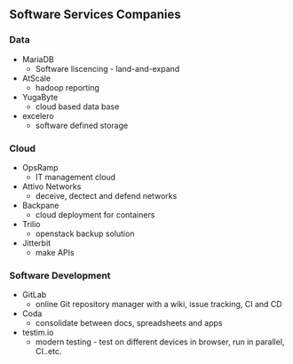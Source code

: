 ## Software Services Companies

### Data
* MariaDB
	* Software liscencing - land-and-expand 
* AtScale
	* hadoop reporting
* YugaByte
	* cloud based data base
* excelero
	* software defined storage

### Cloud
* OpsRamp
	* IT management cloud
* Attivo Networks
	* deceive, dectect and defend networks
* Backpane 
	* cloud deployment for containers
* Trilio
	* openstack backup solution
* Jitterbit
	* make APIs


### Software Development
* GitLab
	* online Git repository manager with a wiki, issue tracking, CI and CD
* Coda
	* consolidate between docs, spreadsheets and apps
* testim.io
	* modern testing - test on different devices in browser, run in parallel, CI..etc.
